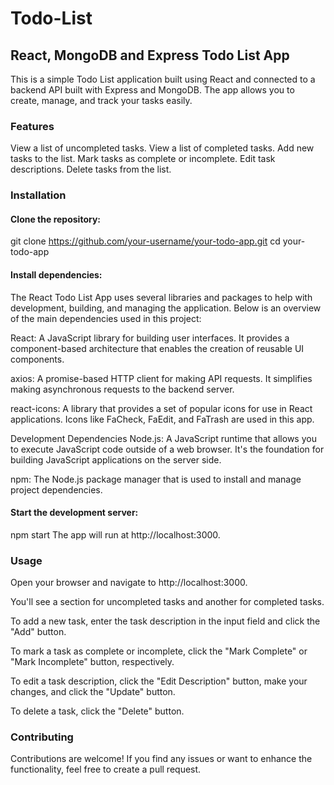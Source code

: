 # Todo-List

## React, MongoDB and Express Todo List App
This is a simple Todo List application built using React and connected to a backend API built with Express and MongoDB. The app allows you to create, manage, and track your tasks easily.

### Features
View a list of uncompleted tasks.
View a list of completed tasks.
Add new tasks to the list.
Mark tasks as complete or incomplete.
Edit task descriptions.
Delete tasks from the list.

### Installation
#### Clone the repository:
git clone https://github.com/your-username/your-todo-app.git
cd your-todo-app

#### Install dependencies:
The React Todo List App uses several libraries and packages to help with development, building, and managing the application. Below is an overview of the main dependencies used in this project:

React: A JavaScript library for building user interfaces. It provides a component-based architecture that enables the creation of reusable UI components.

axios: A promise-based HTTP client for making API requests. It simplifies making asynchronous requests to the backend server.

react-icons: A library that provides a set of popular icons for use in React applications. Icons like FaCheck, FaEdit, and FaTrash are used in this app.

Development Dependencies
Node.js: A JavaScript runtime that allows you to execute JavaScript code outside of a web browser. It's the foundation for building JavaScript applications on the server side.

npm: The Node.js package manager that is used to install and manage project dependencies.

#### Start the development server:
npm start
The app will run at http://localhost:3000.

### Usage
Open your browser and navigate to http://localhost:3000.

You'll see a section for uncompleted tasks and another for completed tasks.

To add a new task, enter the task description in the input field and click the "Add" button.

To mark a task as complete or incomplete, click the "Mark Complete" or "Mark Incomplete" button, respectively.

To edit a task description, click the "Edit Description" button, make your changes, and click the "Update" button.

To delete a task, click the "Delete" button.

### Contributing
Contributions are welcome! If you find any issues or want to enhance the functionality, feel free to create a pull request.
